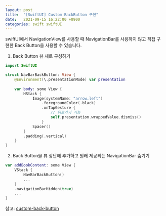 ```yaml
---
layout: post
title:  "[SwiftUI] Custom BackButton 구현"
date:   2021-09-15 16:22:00 +0900
categories: swift swiftUI
---
```


swiftUI에서 NavigationView를 사용할 때 NavigationBar를 사용하지 않고 직접 구현한 Back Button을 사용할 수 있습니다.

1. Back Button 뷰 새로 구성하기     
```swift
import SwiftUI

struct NavBarBackButton: View {
    @Environment(\.presentationMode) var presentation
    
    var body: some View {
        HStack {
            Image(systemName: "arrow.left")
                .foregroundColor(.black)
                .onTapGesture {
                    // 뒤로가기 기능
                    self.presentation.wrappedValue.dismiss()
                }
            Spacer()
        }
        .padding(.vertical)
    }
}
```  


2. Back Button을 뷰 상단에 추가하고 원래 제공되는 NavigationBar 숨기기    

```swift
var addBookContent: some View {
    VStack {
        NavBarBackButton()
        ...
    }
    .navigationBarHidden(true)
    ...
}
```

참고: [custom-back-button](https://medium.com/@dinesh10c04/swiftui-adding-a-custom-back-button-to-navigation-bar-c96cd4e30f60)